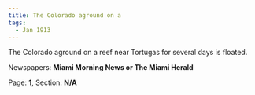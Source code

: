 ```yaml
---  
title: The Colorado aground on a  
tags:  
  - Jan 1913  
---  
```

  
The Colorado aground on a reef near Tortugas for several days is floated.  
  
Newspapers: **Miami Morning News or The Miami Herald**  
  
Page: **1**, Section: **N/A** 
